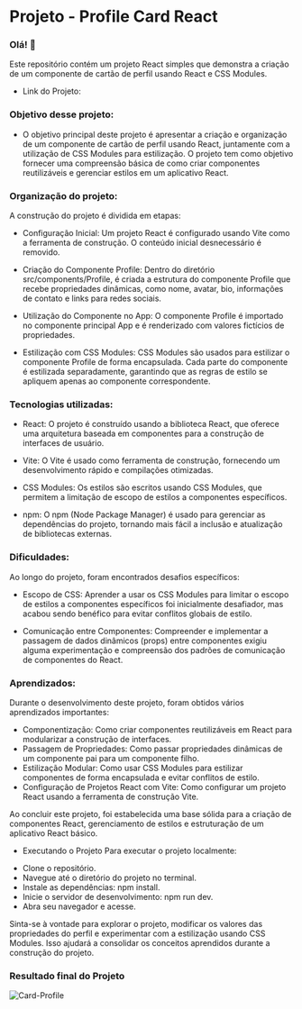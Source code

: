 # Projeto - Profile Card React
### Olá! 👋
Este repositório contém um projeto React simples que demonstra a criação de um componente de cartão de perfil usando React e CSS Modules.

- Link do Projeto: 
  
### Objetivo desse projeto:
* O objetivo principal deste projeto é apresentar a criação e organização de um componente de cartão de perfil usando React, juntamente com a utilização de CSS Modules para estilização. O projeto tem como objetivo fornecer uma compreensão básica de como criar componentes reutilizáveis e gerenciar estilos em um aplicativo React.

### Organização do projeto:

A construção do projeto é dividida em etapas:

* Configuração Inicial: Um projeto React é configurado usando Vite como a ferramenta de construção. O conteúdo inicial desnecessário é removido.

* Criação do Componente Profile: Dentro do diretório src/components/Profile, é criada a estrutura do componente Profile que recebe propriedades dinâmicas, como nome, avatar, bio, informações de contato e links para redes sociais.

* Utilização do Componente no App: O componente Profile é importado no componente principal App e é renderizado com valores fictícios de propriedades.

* Estilização com CSS Modules: CSS Modules são usados para estilizar o componente Profile de forma encapsulada. Cada parte do componente é estilizada separadamente, garantindo que as regras de estilo se apliquem apenas ao componente correspondente.
  
### Tecnologias utilizadas:

* React: O projeto é construído usando a biblioteca React, que oferece uma arquitetura baseada em componentes para a construção de interfaces de usuário.

* Vite: O Vite é usado como ferramenta de construção, fornecendo um desenvolvimento rápido e compilações otimizadas.

* CSS Modules: Os estilos são escritos usando CSS Modules, que permitem a limitação de escopo de estilos a componentes específicos.

* npm: O npm (Node Package Manager) é usado para gerenciar as dependências do projeto, tornando mais fácil a inclusão e atualização de bibliotecas externas.

### Dificuldades:

Ao longo do projeto, foram encontrados desafios específicos:

* Escopo de CSS: Aprender a usar os CSS Modules para limitar o escopo de estilos a componentes específicos foi inicialmente desafiador, mas acabou sendo benéfico para evitar conflitos globais de estilo.

* Comunicação entre Componentes: Compreender e implementar a passagem de dados dinâmicos (props) entre componentes exigiu alguma experimentação e compreensão dos padrões de comunicação de componentes do React.

### Aprendizados: 
Durante o desenvolvimento deste projeto, foram obtidos vários aprendizados importantes:

* Componentização: Como criar componentes reutilizáveis em React para modularizar a construção de interfaces.
* Passagem de Propriedades: Como passar propriedades dinâmicas de um componente pai para um componente filho.
* Estilização Modular: Como usar CSS Modules para estilizar componentes de forma encapsulada e evitar conflitos de estilo.
* Configuração de Projetos React com Vite: Como configurar um projeto React usando a ferramenta de construção Vite.

Ao concluir este projeto, foi estabelecida uma base sólida para a criação de componentes React, gerenciamento de estilos e estruturação de um aplicativo React básico.

* Executando o Projeto
Para executar o projeto localmente:

- Clone o repositório.
- Navegue até o diretório do projeto no terminal.
- Instale as dependências: npm install.
- Inicie o servidor de desenvolvimento: npm run dev.
- Abra seu navegador e acesse.

Sinta-se à vontade para explorar o projeto, modificar os valores das propriedades do perfil e experimentar com a estilização usando CSS Modules. 
Isso ajudará a consolidar os conceitos aprendidos durante a construção do projeto.
### Resultado final do Projeto

![Card-Profile](https://github.com/TiagoHenrique10/Projeto-Profile-Card-React/assets/96561261/a86278ae-2bd9-4f60-9707-76edc21dae75)



